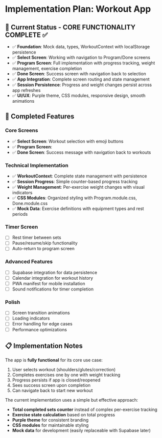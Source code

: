 # Implementation Plan: Workout App

## 🎯 Current Status - CORE FUNCTIONALITY COMPLETE ✅

- ✅ **Foundation**: Mock data, types, WorkoutContext with localStorage persistence
- ✅ **Select Screen**: Working with navigation to Program/Done screens  
- ✅ **Program Screen**: Full implementation with progress tracking, weight management, exercise completion
- ✅ **Done Screen**: Success screen with navigation back to selection
- ✅ **App Integration**: Complete screen routing and state management
- ✅ **Session Persistence**: Progress and weight changes persist across app refreshes
- ✅ **UI/UX**: Purple theme, CSS modules, responsive design, smooth animations

## 🚀 Completed Features

### Core Screens
- ✅ **Select Screen**: Workout selection with emoji buttons
- ✅ **Program Screen**: 
- ✅ **Done Screen**: Success message with navigation back to workouts

### Technical Implementation
- ✅ **WorkoutContext**: Complete state management with persistence
- ✅ **Session Progress**: Simple counter-based progress tracking
- ✅ **Weight Management**: Per-exercise weight changes with visual indicators
- ✅ **CSS Modules**: Organized styling with Program.module.css, Done.module.css
- ✅ **Mock Data**: Exercise definitions with equipment types and rest periods

### Timer Screen
- [ ] Rest timer between sets
- [ ] Pause/resume/skip functionality
- [ ] Auto-return to program screen

### Advanced Features
- [ ] Supabase integration for data persistence
- [ ] Calendar integration for workout history
- [ ] PWA manifest for mobile installation
- [ ] Sound notifications for timer completion

### Polish
- [ ] Screen transition animations
- [ ] Loading indicators
- [ ] Error handling for edge cases
- [ ] Performance optimizations

## 📋 Implementation Notes

The app is **fully functional** for its core use case:
1. User selects workout (shoulders/glutes/correction)
2. Completes exercises one by one with weight tracking
3. Progress persists if app is closed/reopened
4. Sees success screen upon completion
5. Can navigate back to start new workout

The current implementation uses a simple but effective approach:
- **Total completed sets counter** instead of complex per-exercise tracking
- **Exercise state calculation** based on total progress
- **Purple theme** for consistent branding
- **CSS modules** for maintainable styling
- **Mock data** for development (easily replaceable with Supabase later)